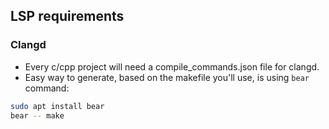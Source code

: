 ## LSP requirements
### Clangd
- Every c/cpp project will need a compile_commands.json file for clangd. 
- Easy way to generate, based on the makefile you'll use, is using `bear` command:
```bash
sudo apt install bear
bear -- make
```
